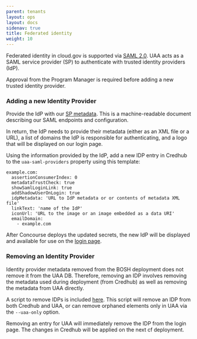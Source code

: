 ```yaml
---
parent: tenants
layout: ops
layout: docs
sidenav: true
title: Federated identity
weight: 10
---
```


Federated identity in cloud.gov is supported via [SAML 2.0](https://en.wikipedia.org/wiki/SAML_2.0).  UAA acts as a SAML service provider (SP) to authenticate with trusted identity providers (IdP).

Approval from the Program Manager is required before adding a new trusted identity provider.

### Adding a new Identity Provider

Provide the IdP with our [SP metadata](https://login.fr.cloud.gov/saml/metadata).  This is a machine-readable document describing our SAML endpoints and configuration.

In return, the IdP needs to provide their metadata (either as an XML file or a URL), a list of domains the IdP is responsible for authenticating, and a logo that will be displayed on our login page.

Using the information provided by the IdP, add a new IDP entry in Credhub to the `uaa-saml-providers` property using this template:

    example.com:
      assertionConsumerIndex: 0
      metadataTrustCheck: true
      showSamlLoginLink: true
      addShadowUserOnLogin: true
      idpMetadata: 'URL to IdP metadata or or contents of metadata XML file'
      linkText: 'name of the IdP'
      iconUrl: 'URL to the image or an image embedded as a data URI'
      emailDomain:
        - example.com

After Concourse deploys the updated secrets, the new IdP will be displayed and available for use on the [login page](https://login.fr.cloud.gov).


### Removing an Identity Provider

Identity provider metadata removed from the BOSH deployment does not remove it from the UAA DB. Therefore, removing an IDP involves removing the metadata used during deployment (from Credhub) as well as removing the metadata from UAA directly. 

A script to remove IDPs is included [here](https://github.com/cloud-gov/cg-scripts/blob/master/uaa/remove-idp.sh). This script will remove an IDP from both Credhub and UAA, or can remove orphaned elements only in UAA via the `--uaa-only` option. 

Removing an entry for UAA will immediately remove the IDP from the login page. The changes in Credhub will be applied on the next cf deployment.
